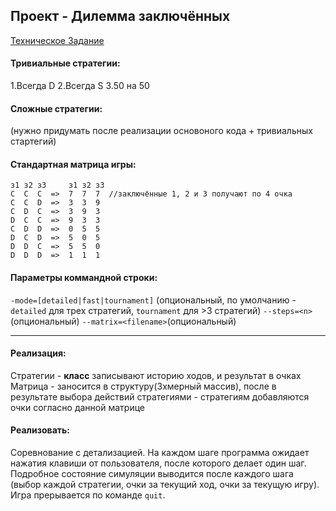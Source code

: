 ## Проект - Дилемма заключённых
[Техническое Задание](https://docs.google.com/document/d/1--FpmFFmrvJVK8fyuw-73rmmw7O76_qR5usYF-jHQn8/edit)
#### Тривиальные стратегии:
1.Всегда D
2.Всегда S
3.50 на 50

#### Сложные стратегии:
(нужно придумать после реализации основоного кода + тривиальных стартегий)

#### Стандартная матрица игры:
    з1 з2 з3     з1 з2 з3
    С  С  С  =>  7  7  7  //заключённые 1, 2 и 3 получают по 4 очка
    C  C  D  =>  3  3  9
    C  D  C  =>  3  9  3
    D  C  C  =>  9  3  3
    C  D  D  =>  0  5  5
    D  C  D  =>  5  0  5
    D  D  C  =>  5  5  0
    D  D  D  =>  1  1  1

#### Параметры коммандной строки:
`-mode=[detailed|fast|tournament]` (опциональный, по умолчанию - `detailed` для трех стратегий, `tournament` для >3 стратегий)
`--steps=<n>` (опциональный)
`--matrix=<filename>`(опциональный)

---

#### Реализация:
Стратегии - **класс**
записывают историю ходов, и результат в очках
Матрица - заносится в структуру(3хмерный массив), после в результате выбора действий стратегиями - стратегиям добавляются очки согласно данной матрице

#### Реализовать:
Соревнование с детализацией. На каждом шаге программа ожидает нажатия клавиши от пользователя, после которого делает один шаг. Подробное состояние симуляции выводится после каждого шага (выбор каждой стратегии, очки за текущий ход, очки за текущую игру).
Игра прерывается по команде `quit`.